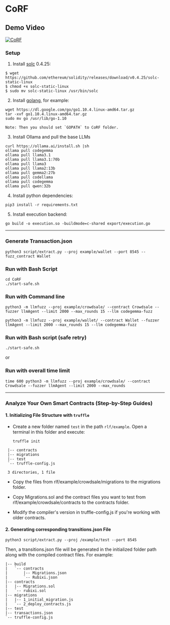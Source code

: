 # CoRF


## Demo Video
[![CoRF](https://res.cloudinary.com/marcomontalbano/image/upload/v1721658637/video_to_markdown/images/youtube--na0dStb2gfE-c05b58ac6eb4c4700831b2b3070cd403.jpg)](https://youtu.be/na0dStb2gfE "CoRF")

### Setup

1. Install [solc](https://github.com/ethereum/solidity) 0.4.25:
```
$ wget https://github.com/ethereum/solidity/releases/download/v0.4.25/solc-static-linux
$ chmod +x solc-static-linux
$ sudo mv solc-static-linux /usr/bin/solc
```

2. Install [golang](https://golang.org/), for example:
```
wget https://dl.google.com/go/go1.10.4.linux-amd64.tar.gz
tar -xvf go1.10.4.linux-amd64.tar.gz
sudo mv go /usr/lib/go-1.10

Note: Then you should set `GOPATH` to CoRF folder.
```

3. Install Ollama and pull the base LLMs
```
curl https://ollama.ai/install.sh |sh
ollama pull codegemma
ollama pull llama3.1
ollama pull llama3.1:70b
ollama pull llama3
ollama pull llama2:13b
ollama pull gemma2:27b
ollama pull codellama
ollama pull codegemma
ollama pull qwen:32b
```

4. Install python dependencies:
```
pip3 install -r requirements.txt
```

5. Install execution backend:
```
go build -o execution.so -buildmode=c-shared export/execution.go
```

-----------------------------------------------------------

### Generate Transaction.json
```
python3 script/extract.py --proj example/wallet --port 8545 --fuzz_contract Wallet
```
### Run with Bash Script
```
cd CoRF
./start-safe.sh
```
### Run with Command line 
```
python3 -m llmfuzz --proj example/crowdsale/ --contract Crowdsale --fuzzer llmAgent --limit 2000 --max_rounds 15 --llm codegemma-fuzz

python3 -m llmfuzz --proj example/wallet/ --contract Wallet --fuzzer llmAgent --limit 2000 --max_rounds 15 --llm codegemma-fuzz
```
### Run with Bash script (safe retry)
```
./start-safe.sh
```
or
### Run with overall time limit

```
time 600 python3 -m llmfuzz --proj example/crowdsale/ --contract Crowdsale --fuzzer llmAgent --limit 2000 --max_rounds
```

-----------------------------------------------------------

### Analyze Your Own Smart Contracts (Step-by-Step Guides)

#### 1. Initializing File Structure with `truffle`

- Create a new folder named `test` in the path `rlf/example`. Open a terminal in this folder and execute:

  ```shell
  truffle init
  ```
 ```shell
  |-- contracts
  |-- migrations
  |-- test
  `-- truffle-config.js
  
  3 directories, 1 file
  ```

- Copy the files from rlf/example/crowdsale/migrations to the migrations folder.

- Copy Migrations.sol and the contract files you want to test from rlf/example/crowdsale/contracts to the contracts folder.

- Modify the compiler's version in truffle-config.js if you're working with older contracts.

#### 2. Generating corresponding transitions.json File

```
python3 script/extract.py --proj /example/test --port 8545
```
Then, a transitions.json file will be generated in the initialized folder path along with the compiled contract files. For example:

  ```shell
  |-- build
  |   `-- contracts
  |       |-- Migrations.json
  |       `-- Rubixi.json
  |-- contracts
  |   |-- Migrations.sol
  |   `-- rubixi.sol
  |-- migrations
  |   |-- 1_initial_migration.js
  |   `-- 2_deploy_contracts.js
  |-- test
  |-- transactions.json
  `-- truffle-config.js
  ```
